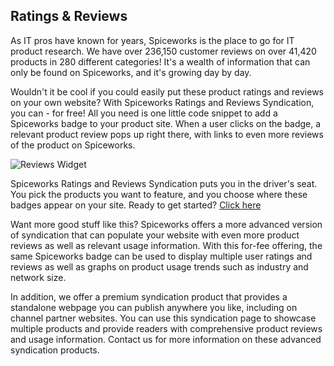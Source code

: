 ## Ratings & Reviews

As IT pros have known for years, Spiceworks is the place to go for IT product
research.  We have over 236,150 customer reviews on over 41,420 products in 280
different categories!  It's a wealth of information that can only be found on
Spiceworks, and it's growing day by day.

Wouldn't it be cool if you could easily put these product ratings and reviews on
your own website?  With Spiceworks Ratings and Reviews Syndication, you can -
for free!  All you need is one little code snippet to add a Spiceworks badge to
your product site.  When a user clicks on the badge, a relevant product review
pops up right there, with links to even more reviews of the product on
Spiceworks.

![Reviews Widget](documentation/reviews-widget.png)

Spiceworks Ratings and Reviews Syndication puts you in the driver's seat.  You
pick the products you want to feature, and you choose where these badges appear
on your site. Ready to get started? [Click here](http://community.spiceworks.com/vendor_key/demo/developer)

Want more good stuff like this? Spiceworks offers a more advanced version of
syndication that can populate your website with even more product reviews as
well as relevant usage information.  With this for-fee offering, the same
Spiceworks badge can be used to display multiple user ratings and reviews as
well as graphs on product usage trends such as industry and network size.

In addition, we offer a premium syndication product that provides a standalone
webpage you can publish anywhere you like, including on channel partner
websites.  You can use this syndication page to showcase multiple products and
provide readers with comprehensive product reviews and usage information.
Contact us for more information on these advanced syndication products.
